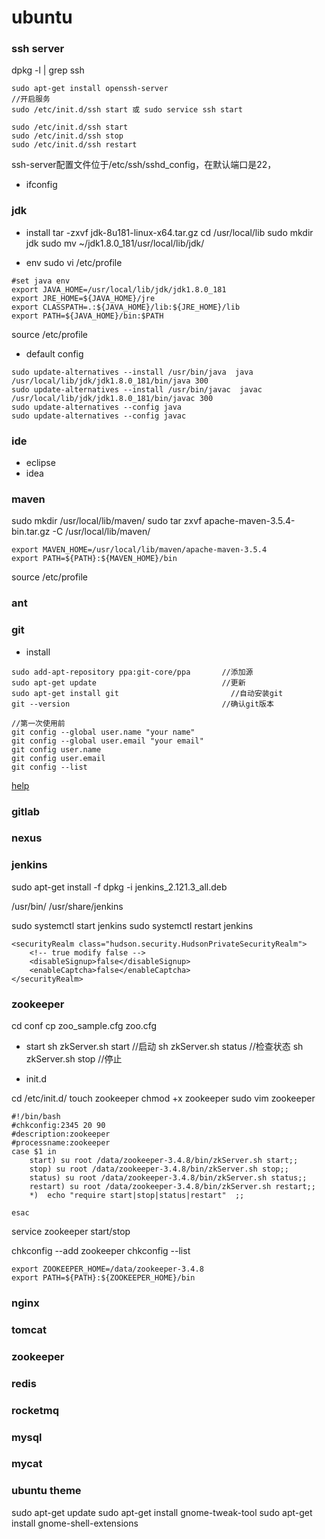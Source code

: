 # ubuntu

### ssh server

dpkg -l | grep ssh

```
sudo apt-get install openssh-server
//开启服务
sudo /etc/init.d/ssh start 或 sudo service ssh start 

sudo /etc/init.d/ssh start
sudo /etc/init.d/ssh stop
sudo /etc/init.d/ssh restart

```
ssh-server配置文件位于/etc/ssh/sshd_config，在默认端口是22，

* ifconfig


### jdk

* install
tar -zxvf jdk-8u181-linux-x64.tar.gz
cd  /usr/local/lib
sudo mkdir jdk
sudo mv ~/jdk1.8.0_181/usr/local/lib/jdk/

* env
sudo vi /etc/profile

```
#set java env
export JAVA_HOME=/usr/local/lib/jdk/jdk1.8.0_181
export JRE_HOME=${JAVA_HOME}/jre    
export CLASSPATH=.:${JAVA_HOME}/lib:${JRE_HOME}/lib    
export PATH=${JAVA_HOME}/bin:$PATH
```

source /etc/profile

* default config

```
sudo update-alternatives --install /usr/bin/java  java  /usr/local/lib/jdk/jdk1.8.0_181/bin/java 300   
sudo update-alternatives --install /usr/bin/javac  javac  /usr/local/lib/jdk/jdk1.8.0_181/bin/javac 300
sudo update-alternatives --config java
sudo update-alternatives --config javac
```

### ide

* eclipse
* idea

### maven

sudo mkdir /usr/local/lib/maven/
sudo tar zxvf apache-maven-3.5.4-bin.tar.gz -C /usr/local/lib/maven/

```
export MAVEN_HOME=/usr/local/lib/maven/apache-maven-3.5.4
export PATH=${PATH}:${MAVEN_HOME}/bin
```

source /etc/profile

### ant

### git

* install

```
sudo add-apt-repository ppa:git-core/ppa       //添加源
sudo apt-get update                            //更新
sudo apt-get install git                		 //自动安装git
git --version                                  //确认git版本

//第一次使用前
git config --global user.name "your name" 
git config --global user.email "your email"
git config user.name 
git config user.email
git config --list
```

[help](https://blog.csdn.net/m0_37950361/article/details/80138929)

### gitlab

### nexus

### jenkins

sudo apt-get install -f 
dpkg -i jenkins_2.121.3_all.deb

/usr/bin/
/usr/share/jenkins

sudo systemctl start jenkins
sudo systemctl restart jenkins

```
<securityRealm class="hudson.security.HudsonPrivateSecurityRealm">
	<!-- true modify false -->
	<disableSignup>false</disableSignup> 
	<enableCaptcha>false</enableCaptcha>
</securityRealm>
```

### zookeeper

cd conf
cp zoo_sample.cfg zoo.cfg

* start
sh zkServer.sh start //启动
sh zkServer.sh status //检查状态
sh zkServer.sh stop //停止

* init.d

cd /etc/init.d/
touch zookeeper
chmod +x zookeeper
sudo vim zookeeper

```
#!/bin/bash
#chkconfig:2345 20 90
#description:zookeeper
#processname:zookeeper
case $1 in
	start) su root /data/zookeeper-3.4.8/bin/zkServer.sh start;;
	stop) su root /data/zookeeper-3.4.8/bin/zkServer.sh stop;;
	status) su root /data/zookeeper-3.4.8/bin/zkServer.sh status;;
	restart) su root /data/zookeeper-3.4.8/bin/zkServer.sh restart;;
	*)  echo "require start|stop|status|restart"  ;;

esac
```

service zookeeper start/stop

chkconfig --add zookeeper
chkconfig --list 


```
export ZOOKEEPER_HOME=/data/zookeeper-3.4.8
export PATH=${PATH}:${ZOOKEEPER_HOME}/bin
```

### nginx

### tomcat

### zookeeper

### redis

### rocketmq

### mysql

### mycat


### ubuntu theme
sudo apt-get update
sudo apt-get install gnome-tweak-tool
sudo apt-get install gnome-shell-extensions

